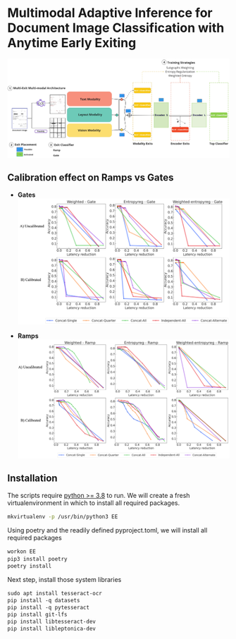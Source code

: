 # Multimodal Adaptive Inference for Document Image Classification with Anytime Early Exiting


![paper figure](https://github.com/Jordy-VL/multi-modal-early-exit/blob/main/EE/images/EE_design.jpg)

## Calibration effect on Ramps vs Gates

- **Gates**
  ![gates figure](https://github.com/Jordy-VL/multi-modal-early-exit/blob/main/EE/images/Calibration-effect-gate.drawio.png)

- **Ramps**
  ![ramps figure](https://github.com/Jordy-VL/multi-modal-early-exit/blob/main/EE/images/Calibration-effect-ramps.drawio.png)

## Installation

The scripts require [python >= 3.8](https://www.python.org/downloads/release/python-380/) to run.
We will create a fresh virtualenvironment in which to install all required packages.
```sh
mkvirtualenv -p /usr/bin/python3 EE
```

Using poetry and the readily defined pyproject.toml, we will install all required packages
```sh
workon EE 
pip3 install poetry
poetry install
```

Next step, install those system libraries
```
sudo apt install tesseract-ocr
pip install -q datasets
pip install -q pytesseract
pip install git-lfs
pip install libtesseract-dev
pip install libleptonica-dev
```

